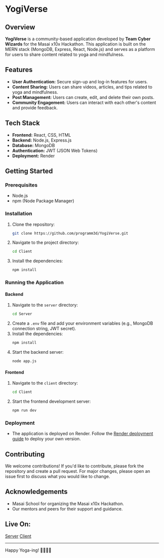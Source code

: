 # YogiVerse

## Overview
**YogiVerse** is a community-based application developed by **Team Cyber Wizards** for the Masai x10x Hackathon. This application is built on the MERN stack (MongoDB, Express, React, Node.js) and serves as a platform for users to share content related to yoga and mindfulness.

## Features
- **User Authentication:** Secure sign-up and log-in features for users.
- **Content Sharing:** Users can share videos, articles, and tips related to yoga and mindfulness.
- **Post Management:** Users can create, edit, and delete their own posts.
- **Community Engagement:** Users can interact with each other's content and provide feedback.

## Tech Stack
- **Frontend:** React, CSS, HTML
- **Backend:** Node.js, Express.js
- **Database:** MongoDB
- **Authentication:** JWT (JSON Web Tokens)
- **Deployment:** Render

## Getting Started

### Prerequisites
- Node.js
- npm (Node Package Manager)

### Installation
1. Clone the repository:
    ```bash
    git clone https://github.com/programm3d/YogiVerse.git
    ```
2. Navigate to the project directory:
    ```bash
    cd Client
    ```
3. Install the dependencies:
    ```bash
    npm install
    ```

### Running the Application

#### Backend
1. Navigate to the `server` directory:
    ```bash
    cd Server
    ```
2. Create a `.env` file and add your environment variables (e.g., MongoDB connection string, JWT secret).
3. Install the dependencies:
    ```bash
    npm install
    ```
4. Start the backend server:
    ```bash
    node app.js
    ```

#### Frontend
1. Navigate to the `client` directory:
    ```bash
    cd Client
    ```
2. Start the frontend development server:
    ```bash
    npm run dev
    ```

### Deployment
- The application is deployed on Render. Follow the [Render deployment guide](https://render.com/docs/deploy-create-react-app) to deploy your own version.

## Contributing
We welcome contributions! If you'd like to contribute, please fork the repository and create a pull request. For major changes, please open an issue first to discuss what you would like to change.


## Acknowledgements
- Masai School for organizing the Masai x10x Hackathon.
- Our mentors and peers for their support and guidance.

## Live On:
[Server](https://yogiverse.onrender.com)
[Client](https://yogiverse-app.netlify.app/)

---

Happy Yoga-ing! 🧘‍♂️🧘‍♀️
